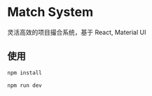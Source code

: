 # Match System

灵活高效的项目撮合系统，基于 React, Material UI

## 使用

```bash
npm install
```

```bash
npm run dev
```
